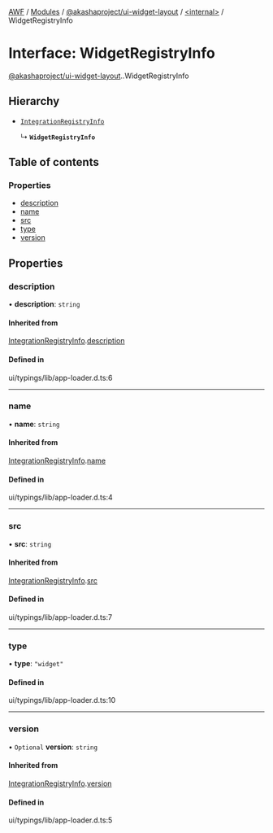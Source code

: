[AWF](../README.md) / [Modules](../modules.md) / [@akashaproject/ui-widget-layout](../modules/akashaproject_ui_widget_layout.md) / [<internal\>](../modules/akashaproject_ui_widget_layout._internal_.md) / WidgetRegistryInfo

# Interface: WidgetRegistryInfo

[@akashaproject/ui-widget-layout](../modules/akashaproject_ui_widget_layout.md).[<internal>](../modules/akashaproject_ui_widget_layout._internal_.md).WidgetRegistryInfo

## Hierarchy

- [`IntegrationRegistryInfo`](akashaproject_ui_widget_layout._internal_.IntegrationRegistryInfo.md)

  ↳ **`WidgetRegistryInfo`**

## Table of contents

### Properties

- [description](akashaproject_ui_widget_layout._internal_.WidgetRegistryInfo.md#description)
- [name](akashaproject_ui_widget_layout._internal_.WidgetRegistryInfo.md#name)
- [src](akashaproject_ui_widget_layout._internal_.WidgetRegistryInfo.md#src)
- [type](akashaproject_ui_widget_layout._internal_.WidgetRegistryInfo.md#type)
- [version](akashaproject_ui_widget_layout._internal_.WidgetRegistryInfo.md#version)

## Properties

### description

• **description**: `string`

#### Inherited from

[IntegrationRegistryInfo](akashaproject_ui_widget_layout._internal_.IntegrationRegistryInfo.md).[description](akashaproject_ui_widget_layout._internal_.IntegrationRegistryInfo.md#description)

#### Defined in

ui/typings/lib/app-loader.d.ts:6

___

### name

• **name**: `string`

#### Inherited from

[IntegrationRegistryInfo](akashaproject_ui_widget_layout._internal_.IntegrationRegistryInfo.md).[name](akashaproject_ui_widget_layout._internal_.IntegrationRegistryInfo.md#name)

#### Defined in

ui/typings/lib/app-loader.d.ts:4

___

### src

• **src**: `string`

#### Inherited from

[IntegrationRegistryInfo](akashaproject_ui_widget_layout._internal_.IntegrationRegistryInfo.md).[src](akashaproject_ui_widget_layout._internal_.IntegrationRegistryInfo.md#src)

#### Defined in

ui/typings/lib/app-loader.d.ts:7

___

### type

• **type**: ``"widget"``

#### Defined in

ui/typings/lib/app-loader.d.ts:10

___

### version

• `Optional` **version**: `string`

#### Inherited from

[IntegrationRegistryInfo](akashaproject_ui_widget_layout._internal_.IntegrationRegistryInfo.md).[version](akashaproject_ui_widget_layout._internal_.IntegrationRegistryInfo.md#version)

#### Defined in

ui/typings/lib/app-loader.d.ts:5
